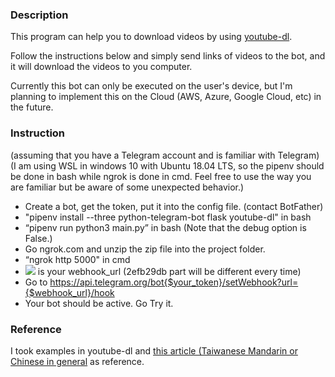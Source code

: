 ### Description

This program can help you to download videos by using [youtube-dl](https://github.com/ytdl-org/youtube-dl).

Follow the instructions below and simply send links of videos to the bot, and it will download the videos to you computer.

Currently this bot can only be executed on the user's device, but I'm planning to implement this on the Cloud (AWS, Azure, Google Cloud, etc) in the future.

### Instruction

(assuming that you have a Telegram account and is familiar with Telegram)
(I am using WSL in windows 10 with Ubuntu 18.04 LTS, so the pipenv should be done in bash while ngrok is done in cmd. Feel free to use the way you are familiar but be aware of some unexpected behavior.)

- Create a bot, get the token, put it into the config file. (contact BotFather)
- "pipenv install --three python-telegram-bot flask youtube-dl" in bash
- “pipenv run python3 main.py” in bash (Note that the debug option is False.)
- Go ngrok.com and unzip the zip file into the project folder. 
- “ngrok http 5000" in cmd
- ![](https://imgur.com/PqNHlI0.jpg) is your webhook_url (2efb29db part will be different every time)
- Go to https://api.telegram.org/bot{$your_token}/setWebhook?url={$webhook_url}/hook
- Your bot should be active. Go Try it.

### Reference

I took examples in youtube-dl and [this article (Taiwanese Mandarin or Chinese in general](https://medium.com/@zaoldyeck9970/%E5%AF%A6%E6%88%B0%E7%AF%87-%E6%89%93%E9%80%A0%E4%BA%BA%E6%80%A7%E5%8C%96-telegram-bot-ed9bb5b8a6d9) as reference.